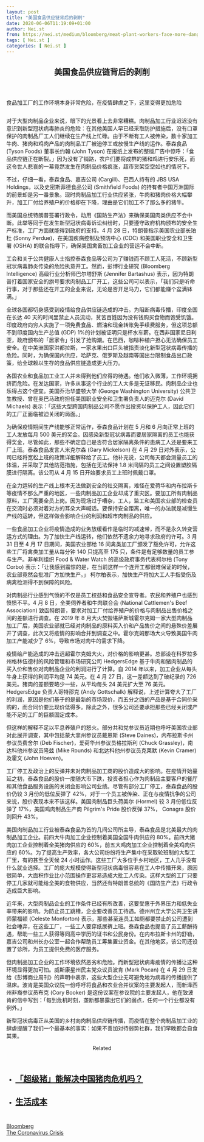 ```yaml
---
layout: post
title: "美国食品供应链背后的剥削"
date: 2020-06-06T11:19:09+01:00
author: Nei.st
from: https://nei.st/medium/bloomberg/meat-plant-workers-face-more-dangerous-conditions-in-coronavirus
tags: [ Nei.st ]
categories: [ Nei.st ]
---
```


<article class="post-20366 post type-post status-publish format-standard hentry category-bloomberg tag-the-coronavirus-crisis" id="post-20366">
 <header class="page-header medium Archives">
  <div class="page-header__image">
  </div>
  <div class="page-header__content">
   <h1 class="page-title text-align-center">
    美国食品供应链背后的剥削
   </h1>
  </div>
 </header>
 <div class="entry-content aesop-entry-content" id="post-20366-content">
  <link as="font" crossorigin="anonymous" href="//cdn.jsdelivr.net/gh/0nd1jyU39XQ/_/glyph/font-face/0uIzqoZjSuJfvSBnvgXTcApMtcVhMcpr.woff" rel="preload" type="font/woff"/>
  <link as="font" crossorigin="anonymous" href="//cdn.jsdelivr.net/gh/0nd1jyU39XQ/_/glyph/font-face/1sTnSLZWDKucPX6SAk.woff" rel="preload" type="font/woff"/>
  <p class="blog-post__description">
   食品加工厂的工作环境本身非常危险，在疫情肆虐之下，这里变得更加危险
  </p>
  <span id="more-20366">
  </span>
  <div class="container large edge img">
   <div class="aspectRatioPlaceholder">
    <div class="progressiveMedia" data-height="1467" data-width="2200">
     <img alt="" class="progressiveMedia-image" data-src="https://cdn.jsdelivr.net/gh/0nd1jyU39XQ/_/img/1/i5u0G8XYgssI.jpg" src="https://cdn.jsdelivr.net/gh/0nd1jyU39XQ/_/img/1/i5u0G8XYgssI.jpg"/>
    </div>
   </div>
   <div class="aesop-image-component">
    <figure class="aesop-image-component-image aesop-component-align-center aesop-image-component-caption-left">
     <figcaption class="aesop-image-component-caption">
     </figcaption>
    </figure>
   </div>
  </div>
  <p>
   对于大型肉制品企业来说，眼下的光景看上去非常糟糕。肉制品加工行业迟迟没有意识到新型冠状病毒肺炎的危险：在其他美国人早已经采取防护措施后，没有口罩保护的肉制品厂工人们继续在生产线上忙碌。由于不断有工人被传染，数十家加工牛肉、猪肉和鸡肉产品的肉制品工厂被迫停工或放慢生产线的运作。泰森食品 (Tyson Foods) 董事长约翰 (John Tyson) 在报纸上发布的整版广告中惊呼：「食品供应链正在断裂。」因为没有了销路，农户们要将成群的猪和鸡进行安乐死，而这令世人悲哀的一幕竟然发生在肉制品价格疯涨，超市货架空空如也的情况下。
  </p>
  <p>
   不过，仔细一看，泰森食品、嘉吉公司 (Cargill)、巴西人持有的 JBS USA Holdings，以及史密斯菲德食品公司 (Smithfield Foods) 的持有者中国万洲国际的前景却是另一番景象。现时肉制品加工行业供应紧张，牛肉和猪肉价格大幅攀升，加工厂付给养殖户的价格却在下降，理由是它们加工不了那么多的猪牛。
  </p>
  <p>
   而美国总统特朗普签署行政令，动用《国防生产法》来确保美国肉类供应不会中断。此举等同于在发生新型冠状病毒诉讼纠纷时，只要遵守政府机构颁布的安全生产标准，工厂方面就能得到政府的支持。4 月 28 日，特朗普指示美国农业部长珀杜 (Sonny Perdue)，在美国疾病控制及预防中心 (CDC) 和美国职业安全和卫生署 (OSHA) 的联合指导下，确保美国禽畜加工企业的营运不会中断。
  </p>
  <p>
   工会和关于公共健康人士指控泰森食品等公司为了赚钱而不顾工人死活，不顾新型冠状病毒肺炎传染的危险执意开工。然而，彭博行业研究 (Bloomberg Intelligence) 高级行业分析师巴尔塔舒斯 (Jennifer Bartashus) 表示，因为特朗普打着国家安全的旗号要求肉制品工厂开工，这些公司可以表示，「我们只是听命行事，对于那些还在开工的企业来说，无论是否开足马力，它们都能赚个盆满钵满。」
  </p>
  <p>
   全球各国都切身感受到疫情给食品供应链造成的冲击。为阻断病毒传播，印度全国在长达 40 天的时间里禁止人员流动，贫苦百姓因为没有钱购买食物而饱受饥饿。印度政府向穷人实施了一项免费食品、燃油和现金转账免手续费服务，但这项总额不到印度国内生产总值 (GDP) 1%的计划被证明只是杯水车薪。在西非国家尼日利亚，政府颁布的「居家令」引发了抢购潮。在巴西，咖啡种植户担心无法确保员工安全。在中美洲国家洪都拉斯，一家水果出口巨头被指责淡化新型冠状病毒传播的危险。同时，为确保国内供应，哈萨克、俄罗斯及越南等国出台限制食品出口政策，给全球赖以生存的食品供应链造成更大压力。
  </p>
  <div class="code-block code-block-1" style="margin: 8px 0; clear: both;">
   <div class="container ads_KbHEVhh8Rw">
    <div class="card card--blog post-sidebar">
     <div class="card-body">
      <div class="logo_ngcontent-kty-0">
      </div>
      <div class="iframe-blocker U6XAMK63Vh00WqvF2BacIQ">
       <div class="background-h60B">
       </div>
       <div class="WumZiPCS4MeMw4pxQ">
       </div>
      </div>
     </div>
     <div class="card-footer">
      <div class="card-footer-wrapper" layout="row bottom-left">
      </div>
     </div>
    </div>
   </div>
  </div>
  <p>
   各国农业和食品加工业工人并未得到他们应得的待遇。他们收入微薄，工作环境拥挤而危险。在发达国家，许多从事这个行业的工人大多是无证移民。肉制品企业也乐得占这个便宜。美国乔治华盛顿大学 (George Washington University) 公共卫生教授、曾在奥巴马政府担任美国职业安全和卫生署负责人的迈克尔 (David Michaels) 表示：「这些大型跨国肉制品公司不愿作出投资以保护工人，因此它们的工厂正面临被迫关闭的局面。」
  </p>
  <p>
   为确保疫情期间生产线能够正常运作，泰森食品计划在 5 月和 6 月向正常上班的工人发放每月 500 美元的奖金。因感染新型冠状病毒而要居家隔离的员工也能获得奖金，尽管如此，那些不确定自己是否符合居家隔离条件的患病工人还是要来工厂上班。泰森食品发言人米克尔森 (Gary Mickelson) 在 4 月 29 日对外表示，公司已经将宽松上班的政策详细解释给了员工。他补充说，公司每天都会测量员工的体温，并采取了其他防范措施，包括在无法保持 1.8 米间隔的员工之间设置塑胶隔膜进行隔离。该公司从 4 月 15 日开始要求员工上班时佩戴口罩。
  </p>
  <p>
   在全力运转的生产线上根本无法做到安全的社交隔离，难怪在爱荷华和内布拉斯卡等疫情不那么严重的地区，一些肉制品加工企业却成了重灾区。要加工所有肉制品原料，工厂需要全员上岗。因为现场过于嘈杂，工人，监工和美国农业部的检查员在交流时必须对着对方的耳朵大声喊话。要保持安全距离，唯一的办法就是减慢生产线的运转，但这样做会影响企业的利润和超市肉制品的供应。
  </p>
  <p>
   一些食品加工企业将疫情造成的业务放缓看作是临时的减速带，而不是永久转变营运方式的理由。为了加快生产线运转，他们依然不遗余力地寻求政府的许可。3 月 31 日至 4 月 17 日期间，美国农业部给 16 间禽类加工厂颁发了豁免许可，允许这些工厂将禽类加工量从每分钟 140 只提高至 175 只，条件是有足够数量的员工参与生产。非牟利组织 Food &amp; Water Watch 的高级政府事务代表柯尔柏 (Tony Corbo) 表示：「让我感到震惊的是，在当前这样一个连开工都很难保证的时候，农业部竟然会批准厂方加快生产。」 柯尔柏表示，加快生产将加大工人手指受伤及病禽检测得不到保障的风险。
  </p>
  <p>
   对肉制品行业感到气愤的不仅是员工权益和食品安全宣导者。农民和养殖户也感到愤愤不平。4 月 8 日，全美伺养者和牛肉联合会 (National Cattlemen's Beef Association) 致函特朗普，要求对加工厂付给养殖户的价格与肉制品出售价格之间的差额进行调查。在 2019 年 8 月大火焚毁堪萨斯城霍尔克姆一家大型肉制品加工厂后，美国农业部就已经对肉制品的原料买入价和产品售价之间的悬殊价差展开了调查，此次又将疫情的影响合并到调查之中。霍尔克姆那场大火导致美国牛肉加工产能减少了 6%，导致市场对肉牛的需求下降。
  </p>
  <p>
   疫情给产能造成的冲击远超霍尔克姆大火，对价格的影响更甚。总部设在科罗拉多州格林伍德村的风险管理和市场研究公司 HedgersEdge 基于牛肉和猪肉制品的买入价和售价对肉制品企业的利润进行了计算。自 2014 年以来，加工企业从每头牛身上获得的利润平均是 74 美元。在 4 月 27 日，这一差额达到了破纪录的 726 美元。猪肉的差额要略少一些，从平均每头 24 美元扩大至 76 美元。HedgersEdge 负责人哥特邵克 (Andy Gottschalk) 解释说，上述计算夸大了工厂的利润，原因是他们基于的是最新的市场现价，而五分之四的产品是基于合同价采购的，而合同价要比现价低得多。除此之外，很多公司还要承担那些已经关闭或产能不足的工厂的巨额固定成本。
  </p>
  <div class="code-block code-block-1" style="margin: 8px 0; clear: both;">
   <div class="container ads_KbHEVhh8Rw">
    <div class="card card--blog post-sidebar">
     <div class="card-body">
      <div class="logo_ngcontent-kty-0">
      </div>
      <div class="iframe-blocker U6XAMK63Vh00WqvF2BacIQ">
       <div class="background-h60B">
       </div>
       <div class="WumZiPCS4MeMw4pxQ">
       </div>
      </div>
     </div>
     <div class="card-footer">
      <div class="card-footer-wrapper" layout="row bottom-left">
      </div>
     </div>
    </div>
   </div>
  </div>
  <p>
   但这样的解释不足以平息养殖户的怒火。部分共和党参议员近期也呼吁美国农业部对此展开调查，其中包括蒙大拿州参议员戴恩斯 (Steve Daines)，内布拉斯卡州参议员费舍尔 (Deb Fischer)，爱荷华州参议员格拉斯利 (Chuck Grassley)，南达科他州参议员隆兹 (Mike Rounds) 和北达科他州参议员克莱默 (Kevin Cramer) 及霍文 (John Hoeven)。
  </p>
  <p>
   工厂停工及政治上的反弹并未对肉制品加工商的股价造成大的影响。在疫情开始蔓延之初，泰森食品的股价一度随大市下跌，投资者担心作为肉制品主要客户的餐厅和其他食品服务设施的关闭会影响公司业绩。尽管有部分工厂停工，泰森食品的股价仍较 3 月份的低位反弹了 42%，对于一个员工被传染、正在与疫情抗争的公司来说，股价表现本来不该这样。美国肉制品巨头荷美尔 (Hormel) 较 3 月份低位反弹了 17%，美国鸡肉制品生产商 Pilgrim's Pride 股价反弹 37%， Conagra 股价则回升 43%。
  </p>
  <p>
   美国肉制品加工行业被泰森食品为首的几间公司所主导，泰森食品是北美最大的肉制品加工企业。前四大牛肉加工企业控制着美国全国牛肉供应的 80%。前四大猪肉加工企业控制着全美猪肉供应的 60%，前五大鸡肉加工企业控制着全美鸡肉供应的 60%。为了提高生产效率，各大公司纷纷将生产集中在采取轮班制的大型工厂里，有的甚至全天候 24 小时运作。这些工厂大多位于乡村地区，工人几乎没有什么就业选择。工厂的庞大规模使得新型冠状病毒很容易在工人中传播开来，原因很简单，大面积作业比小范围操作更容易造成大批工人传染。这样大型的工厂只要停工几家就可能给全美的食物供应，当然还有特朗普总统的《国防生产法》行政令造成巨大影响。
  </p>
  <p>
   近年来，大型肉制品企业的工作条件已经有所改善，这要受惠于外界压力和低失业率带来的影响。为防止员工跳槽，企业要改善员工待遇。德州州立大学公共卫生讲师蒙福顿 (Celeste Monforton) 表示，那些甚至连员工如厕都要禁止的公司遭到社会唾弃，在这些工厂，一些工人要穿纸尿裤上班。泰森食品也提高了员工薪酬待遇，帮助一些工人获得等同高中学历的证书和公民身份。在内布拉斯卡州的舒勒，嘉吉公司和州长办公室一起合作帮助员工筹集置业资金。在其他地区，该公司还设置了诊所，为员工提供免费的医疗服务。
  </p>
  <p>
   但肉制品加工企业的工作环境依然恶劣和危险。而新型冠状病毒疫情的传播让这种环境显得更加可怕。威斯康星州民主党众议员波肯 (Mark Pocan) 在 4 月 29 日发给《彭博商业周刊》的声明中表示，这些大型企业无可避免地为病毒的传播提供了温床。波肯是美国众议院一份呼吁将食品和农业合并议案的主要发起人，而新泽西州非裔参议员布克 (Cory Booker) 是这份议案在参议院的主要发起人，他在致波肯的信中写到：「每到危机时刻，垄断都暴露出它们的弱点，任何一个行业都没有例外。」
  </p>
  <p>
   新型冠状病毒正从美国的乡村向肉制品供应链传播，而疫情在整个肉制品加工业的肆虐提醒了我们一个最基本的事实：如果不善加对待弱势社群，我们早晚都会自食其果。
  </p>
  <div class="code-block code-block-1" style="margin: 8px 0; clear: both;">
   <div class="container ads_KbHEVhh8Rw">
    <div class="card card--blog post-sidebar">
     <div class="card-body">
      <div class="logo_ngcontent-kty-0">
      </div>
      <div class="iframe-blocker U6XAMK63Vh00WqvF2BacIQ">
       <div class="background-h60B">
       </div>
       <div class="WumZiPCS4MeMw4pxQ">
       </div>
      </div>
     </div>
     <div class="card-footer">
      <div class="card-footer-wrapper" layout="row bottom-left">
      </div>
     </div>
    </div>
   </div>
  </div>
  <section class="jsx-1092709871 collection">
   <header class="jsx-1092709871 container">
    <span class="jsx-65431776 text-icon text-right size-md spacing-xxtight weight-medium">
     <span class="jsx-65431776 text">
      <span class="jsx-1092709871">
       Related
      </span>
     </span>
    </span>
   </header>
   <ul class="jsx-1092709871 collection-list">
    <li class="jsx-1092709871">
     <section class="jsx-2013367371 container">
      <div class="jsx-2013367371 content no-cover type-collection">
       <div class="jsx-2013367371 left">
        <a class="jsx-2013367371" href="https://nei.st/bloomberg/chinas-mutant-pigs-could-help-save-nation-from-pork-apocalypse">
         <h2 class="jsx-2996311878 sidebar">
          「超级猪」能解决中国猪肉危机吗？
         </h2>
        </a>
       </div>
      </div>
     </section>
    </li>
    <li class="jsx-1092709871">
     <section class="jsx-2013367371 container">
      <div class="jsx-2013367371 content no-cover type-collection">
       <div class="jsx-2013367371 left">
        <a class="jsx-2013367371" href="https://nei.st/medium/economist/free-exchange/the-cost-of-living">
         <h2 class="jsx-2996311878 sidebar">
          生活成本
         </h2>
        </a>
       </div>
      </div>
     </section>
    </li>
   </ul>
  </section>
  <div class="container ag ah">
   <div class="fe n el">
    <a class="dt du bn bo bp bq br bs bt bu dv dw bx by dx dy" href="https://nei.st/medium/bloomberg-businessweek?source=https://www.bloomberg.com/news/articles/2020-04-30/meat-plant-workers-face-more-dangerous-conditions-in-coronavirus" rel="noopener noreferrer nofollow">
     <div class="c ff fg ag ah fh el fi fj ce fk fl fm fn fo fp fq fr fs ft fu">
      <div class="bs em en eo ep eq fv ah fw fg ag bm eu fx q fy fz p ac">
      </div>
     </div>
    </a>
   </div>
  </div>
  <div class="code-block code-block-2" style="margin: 8px 0; clear: both;">
   <br/>
   <div class="container ads_KbHEVhh8Rw">
    <div class="card card--blog post-sidebar">
     <div class="card-body">
      <div class="logo_ngcontent-kty-0">
      </div>
      <div class="iframe-blocker U6XAMK63Vh00WqvF2BacIQ">
       <div class="background-h60B">
       </div>
       <div class="WumZiPCS4MeMw4pxQ">
       </div>
      </div>
     </div>
     <div class="card-footer">
      <div class="card-footer-wrapper" layout="row bottom-left">
      </div>
     </div>
    </div>
   </div>
  </div>
 </div>
 <footer class="entry-footer">
  <div class="categories icon-link">
   <a href="https://nei.st/category/medium/bloomberg" rel="category tag">
    Bloomberg
   </a>
  </div>
  <div class="tags icon-link">
   <a href="https://nei.st/tag/the-coronavirus-crisis" rel="tag">
    The Coronavirus Crisis
   </a>
  </div>
 </footer>
</article>


